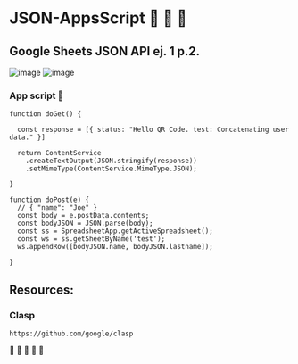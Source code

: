 # JSON-AppsScript :tada: :tada: :tada:

##  Google Sheets JSON API ej. 1 p.2.


![image](https://user-images.githubusercontent.com/22043269/229360882-f4e74ea4-36ec-4503-bfb2-4d9136a91e9d.png)
![image](https://user-images.githubusercontent.com/22043269/229360808-1ace23cc-371c-47d0-9da0-1407b80502d8.png)


### App script :rocket:
``` 
function doGet() {

  const response = [{ status: "Hello QR Code. test: Concatenating user data." }]

  return ContentService
    .createTextOutput(JSON.stringify(response))
    .setMimeType(ContentService.MimeType.JSON);

}

function doPost(e) {
  // { "name": "Joe" }
  const body = e.postData.contents;
  const bodyJSON = JSON.parse(body);
  const ss = SpreadsheetApp.getActiveSpreadsheet();
  const ws = ss.getSheetByName('test');
  ws.appendRow([bodyJSON.name, bodyJSON.lastname]);
  
}
```


## Resources:
### Clasp

``` 
https://github.com/google/clasp
```


:construction: :construction: :construction: :construction: :construction:

